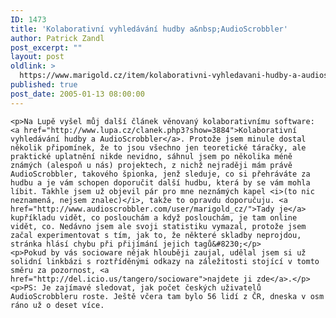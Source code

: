 ```yaml
---
ID: 1473
title: 'Kolaborativní vyhledávání hudby a&nbsp;AudioScrobbler'
author: Patrick Zandl
post_excerpt: ""
layout: post
oldlink: >
  https://www.marigold.cz/item/kolaborativni-vyhledavani-hudby-a-audioscrobbler
published: true
post_date: 2005-01-13 08:00:00
---
```

	<p>Na Lupě vyšel můj další článek věnovaný kolaborativnímu software: <a href="http://www.lupa.cz/clanek.php3?show=3884">Kolaborativní vyhledávání hudby a AudioScrobbler</a>. Protože jsem minule dostal několik připomínek, že to jsou všechno jen teoretické táračky, ale praktické uplatnění nikde nevidno, sáhnul jsem po několika méně známých (alespoň u nás) projektech, z nichž nejraději mám právě AudioScrobbler, takového špionka, jenž sleduje, co si přehráváte za hudbu a je vám schopen doporučit další hudbu, která by se vám mohla líbit. Takhle jsem už objevil pár pro mne neznámých kapel <i>(to nic neznamená, nejsem znalec)</i>, takže to opravdu doporučuju. <a href="http://www.audioscrobbler.com/user/marigold_cz/">Tady je</a> kupříkladu vidět, co poslouchám a když poslouchám, je tam online vidět, co. Nedávno jsem ale svoji statistiku vymazal, protože jsem začal experimentovat s tím, jak to, že některé skladby neprojdou, stránka hlásí chybu při přijímání jejich tagů&#8230;</p>
	<p>Pokud by vás socioware nějak hlouběji zaujal, udělal jsem si už solidní linkbázi s roztříděnými odkazy na záležitosti stojící v tomto směru za pozornost, <a href="http://del.icio.us/tangero/socioware">najdete ji zde</a>.</p>
	<p>PS: Je zajímavé sledovat, jak počet českých uživatelů AudioScrobbleru roste. Ještě včera tam bylo 56 lidí z ČR, dneska v osm ráno už o deset více.
</p>